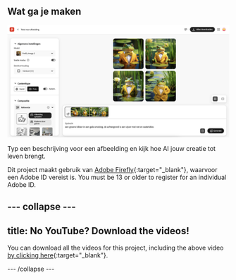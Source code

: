 ## Wat ga je maken

![Vier verschillende door AI gegenereerde afbeeldingen van een kikker in een smoking. De achtergrond is een vijver met waterlelies.](images/whatyouwillmake.png)

Typ een beschrijving voor een afbeelding en kijk hoe AI jouw creatie tot leven brengt.

Dit project maakt gebruik van [Adobe Firefly](https://firefly.adobe.com/){:target="_blank"}, waarvoor een Adobe ID vereist is. You must be 13 or older to register for an individual Adobe ID.

## --- collapse ---

## title: No YouTube? Download the videos!

You can download all the videos for this project, including the above video [by clicking here](https://rpf.io/p/en/ai-image-go){:target="_blank"}.

\--- /collapse ---
